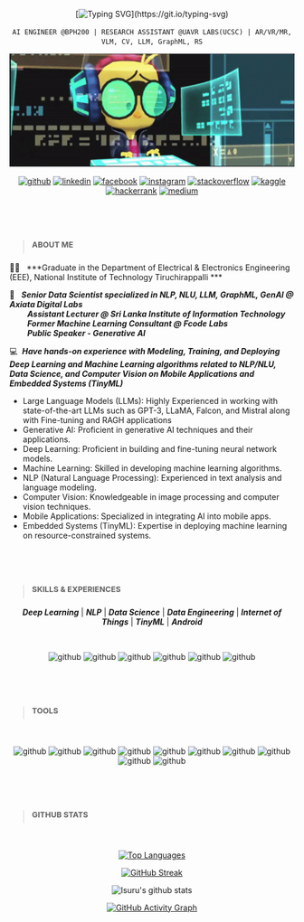 <div align=center>

[![Typing SVG](https://readme-typing-svg.herokuapp.com?font=Fira+Code&pause=1000&width=435&lines=Hey+there,+Puru+here...)](https://git.io/typing-svg)
  
` AI ENGINEER @BPH200 | RESEARCH ASSISTANT @UAVR LABS(UCSC) | AR/VR/MR, VLM, CV, LLM, GraphML, RS `

<img src="mygif.gif" width="600" height="200"/>

<br/>
  
[<img src='https://cdn.jsdelivr.net/npm/simple-icons@3.0.1/icons/github.svg' alt='github' height='40'>](https://github.com/Zuu97)
[<img src='https://cdn.jsdelivr.net/npm/simple-icons@3.0.1/icons/linkedin.svg' alt='linkedin' height='40'>](https://www.linkedin.com/in/isuru-alagiyawanna-536881121/)  [<img src='https://cdn.jsdelivr.net/npm/simple-icons@3.0.1/icons/facebook.svg' alt='facebook' height='40'>](https://www.facebook.com/100011256307924)
[<img src='https://cdn.jsdelivr.net/npm/simple-icons@3.0.1/icons/instagram.svg' alt='instagram' height='40'>](https://www.instagram.com/_machinelearningzuu_/)
[<img src='https://cdn.jsdelivr.net/npm/simple-icons@3.0.1/icons/stackoverflow.svg' alt='stackoverflow' height='40'>](https://stackoverflow.com/users/11867096/isuru-alagiyawanna)
[<img src='https://cdn.jsdelivr.net/npm/simple-icons@3.0.1/icons/kaggle.svg' alt='kaggle' height='40'>](https://www.kaggle.com/isurualagiyawanna)
[<img src='https://cdn.jsdelivr.net/npm/simple-icons@3.0.1/icons/hackerrank.svg' alt='hackerrank' height='40'>](https://www.hackerrank.com/isurualagiyawan2)
[<img src='https://cdn.jsdelivr.net/npm/simple-icons@3.0.1/icons/medium.svg' alt='medium' height='40'>](https://medium.com/@isurualagiyawanna)  
 
#
<br/>

<div align=left>

> ### <sup> ABOUT ME </sup>

<!-- :man_student: &nbsp; ***Persuing MSc in Big Data Analytics, Robert Gordon University<br />*** -->
:man_student: &nbsp; ***Graduate in the Department of Electrical & Electronics Engineering (EEE), National Institute of Technology Tiruchirappalli ***

:briefcase: &nbsp; ***Senior Data Scientist specialized in NLP, NLU, LLM, GraphML, GenAI @ Axiata Digital Labs<br />***
&nbsp;&nbsp;&nbsp;&nbsp;&nbsp;&nbsp;&nbsp; ***Assistant Lecturer @ Sri Lanka Institute of Information Technology<br />***
&nbsp;&nbsp;&nbsp;&nbsp;&nbsp;&nbsp;&nbsp; ***Former Machine Learning Consultant @ Fcode Labs<br />***
&nbsp;&nbsp;&nbsp;&nbsp;&nbsp;&nbsp;&nbsp; ***Public Speaker - Generative AI<br />***

:computer: &nbsp;***Have hands-on experience with Modeling, Training, and Deploying Deep Learning and Machine Learning algorithms related to NLP/NLU, Data Science, and Computer Vision on Mobile Applications and Embedded Systems (TinyML)***

  - Large Language Models (LLMs): Highly Experienced in working with state-of-the-art LLMs such as GPT-3, LLaMA, Falcon, and Mistral along with Fine-tuning and RAGH applications
  - Generative AI: Proficient in generative AI techniques and their applications.
  - Deep Learning: Proficient in building and fine-tuning neural network models.
  - Machine Learning: Skilled in developing machine learning algorithms.
  - NLP (Natural Language Processing): Experienced in text analysis and language modeling.
  - Computer Vision: Knowledgeable in image processing and computer vision techniques.
  - Mobile Applications: Specialized in integrating AI into mobile apps.
  - Embedded Systems (TinyML): Expertise in deploying machine learning on resource-constrained systems.

#
<br/>

> ### <sup> SKILLS & EXPERIENCES </sup>

<div align=center>
  
***Deep Learning*** | ***NLP*** | ***Data Science*** | ***Data Engineering*** | ***Internet of Things*** | ***TinyML*** | ***Android***
  
<br/>

![github](https://github.com/machinelearningzuu/machinelearningzuu/blob/main/ai.png)
![github](https://github.com/machinelearningzuu/machinelearningzuu/blob/main/deep-learning.png)
![github](https://github.com/machinelearningzuu/machinelearningzuu/blob/main/natural-language-processing.png)
![github](https://github.com/machinelearningzuu/machinelearningzuu/blob/main/data-science.png)
![github](https://github.com/machinelearningzuu/machinelearningzuu/blob/main/visual.png)
![github](https://github.com/machinelearningzuu/machinelearningzuu/blob/main/desktop.png)

</div>

#
<br/>

> ### <sup> TOOLS </sup>

<br/>

<div align=center>

![github](https://www.vectorlogo.zone/logos/python/python-icon.svg)
![github](https://www.vectorlogo.zone/logos/tensorflow/tensorflow-icon.svg)
![github](https://www.vectorlogo.zone/logos/pytorch/pytorch-icon.svg)
![github](https://www.vectorlogo.zone/logos/amazon_aws/amazon_aws-ar21.svg)
![github](https://www.vectorlogo.zone/logos/apache_spark/apache_spark-ar21.svg)
![github](https://www.vectorlogo.zone/logos/apache_hadoop/apache_hadoop-ar21.svg)
![github](https://www.vectorlogo.zone/logos/opencv/opencv-icon.svg)
![github](https://www.vectorlogo.zone/logos/pocoo_flask/pocoo_flask-ar21.svg)
![github](https://www.vectorlogo.zone/logos/gitlab/gitlab-ar21.svg)
![github](https://www.vectorlogo.zone/logos/r-project/r-project-icon.svg)

</div>

#
<br/>

</div>
<div align=left>

> ### <sup> GITHUB STATS </sup>
<br/>
</div>

[![Top Languages](https://github-readme-stats.vercel.app/api/top-langs/?username=machinelearningzuu&layout=compact&theme=vision-friendly-dark)](https://github.com/machinelearningzuu/github-readme-stats)

[![GitHub Streak](http://github-readme-streak-stats.herokuapp.com?user=machinelearningzuu&theme=dark&background=000000)](https://git.io/streak-stats)

![Isuru's github stats](https://github-readme-stats.vercel.app/api?username=machinelearningzuu&count_private=true&show_icons=true&theme=vision-friendly-dark)

[![GitHub Activity Graph](https://activity-graph.herokuapp.com/graph?username=machinelearningzuu&theme=react-dark&hide_title=false&bg_color=000000&color=FFFFFF&line=FFC000&point=FFC000&hide_border=false)](https://github.com/machinelearningzuu/github-readme-activity-graph)

</div>
</div>
